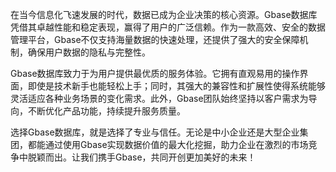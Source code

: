 在当今信息化飞速发展的时代，数据已成为企业决策的核心资源。Gbase数据库凭借其卓越性能和稳定表现，赢得了用户的广泛信赖。作为一款高效、安全的数据管理平台，Gbase不仅支持海量数据的快速处理，还提供了强大的安全保障机制，确保用户数据的隐私与完整性。

Gbase数据库致力于为用户提供最优质的服务体验。它拥有直观易用的操作界面，即使是技术新手也能轻松上手；同时，其强大的兼容性和扩展性使得系统能够灵活适应各种业务场景的变化需求。此外，Gbase团队始终坚持以客户需求为导向，不断优化产品功能，持续提升服务质量。

选择Gbase数据库，就是选择了专业与信任。无论是中小企业还是大型企业集团，都能通过使用Gbase实现数据价值的最大化挖掘，助力企业在激烈的市场竞争中脱颖而出。让我们携手Gbase，共同开创更加美好的未来！